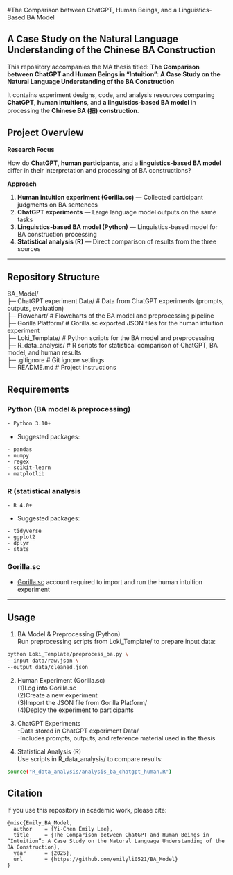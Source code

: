 #The Comparison between ChatGPT, Human Beings, and a Linguistics-Based BA Model 
## A Case Study on the Natural Language Understanding of the Chinese BA Construction 

This repository accompanies the MA thesis titled: **The Comparison between ChatGPT and Human Beings in “Intuition”: A Case Study on the Natural Language Understanding of the BA Construction** 

It contains experiment designs, code, and analysis resources comparing **ChatGPT**, **human intuitions**, and **a linguistics-based BA model** in processing the **Chinese BA (把) construction**. 

## Project Overview

**Research Focus** 

How do **ChatGPT**, **human participants**, and a **linguistics-based BA model** differ in their interpretation and processing of BA constructions? 

**Approach** 
1. **Human intuition experiment (Gorilla.sc)** — Collected participant judgments on BA sentences
2. **ChatGPT experiments** — Large language model outputs on the same tasks
3. **Linguistics-based BA model (Python)** — Linguistics-based model for BA construction processing
4. **Statistical analysis (R)** — Direct comparison of results from the three sources 

---

## Repository Structure 

BA_Model/   
├─ ChatGPT experiment Data/ # Data from ChatGPT experiments (prompts, outputs, evaluation)   
├─ Flowchart/ # Flowcharts of the BA model and preprocessing pipeline  
├─ Gorilla Platform/ # Gorilla.sc exported JSON files for the human intuition experiment  
├─ Loki_Template/ # Python scripts for the BA model and preprocessing  
├─ R_data_analysis/ # R scripts for statistical comparison of ChatGPT, BA model, and human   results   
├─ .gitignore # Git ignore settings  
└─ README.md # Project instructions  

## Requirements 

### Python (BA model & preprocessing)
```bash
- Python 3.10+
```
- Suggested packages:
```
- pandas
- numpy
- regex
- scikit-learn
- matplotlib
```
### R (statistical analysis
```
- R 4.0+
```
- Suggested packages:
```
- tidyverse
- ggplot2
- dplyr
- stats
```
### Gorilla.sc 
- [Gorilla.sc](https://gorilla.sc) account required to import and run the human intuition experiment
   
---

## Usage 

1. BA Model & Preprocessing (Python)  
Run preprocessing scripts from Loki_Template/ to prepare input data:
```bash
python Loki_Template/preprocess_ba.py \
--input data/raw.json \
--output data/cleaned.json
```

2. Human Experiment (Gorilla.sc)  
(1)Log into Gorilla.sc  
(2)Create a new experiment  
(3)Import the JSON file from Gorilla Platform/  
(4)Deploy the experiment to participants  

3. ChatGPT Experiments  
-Data stored in ChatGPT experiment Data/  
-Includes prompts, outputs, and reference material used in the thesis  

4. Statistical Analysis (R)  
Use scripts in R_data_analysis/ to compare results:
```bash  
source("R_data_analysis/analysis_ba_chatgpt_human.R")  
```
## **Citation**
If you use this repository in academic work, please cite:  
```
@misc{Emily_BA_Model,
  author    = {Yi-Chen Emily Lee},
  title     = {The Comparison between ChatGPT and Human Beings in “Intuition”: A Case Study on the Natural Language Understanding of the BA Construction},
  year      = {2025},
  url       = {https://github.com/emilyli0521/BA_Model}
}
```
